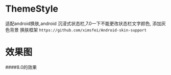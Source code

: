 # ThemeStyle
适配android换肤,android 沉浸式状态栏,7.0一下不能更改状态栏文字颜色, 添加灰色背景
换肤框架 ``https://github.com/ximsfei/Android-skin-support``
# 效果图
####8.0的效果
	